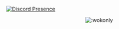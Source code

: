 [![Discord Presence](https://lanyard.cnrad.dev/api/1069726269245235303)](https://discord.com/users/1069726269245235303)

<p align="center"><img src="https://count.getloli.com/get/@:wokonly" alt=":wokonly" /></p>
